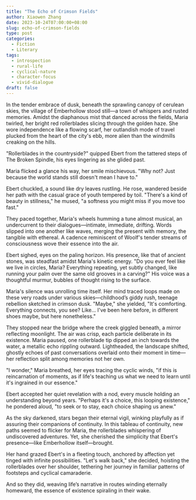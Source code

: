 ```yaml
---
title: "The Echo of Crimson Fields"
author: Xiaowen Zhang
date: 2023-10-24T07:00:00+08:00
slug: echo-of-crimson-fields
type: post
categories:
  - Fiction
  - Literary
tags:
  - introspection
  - rural-life
  - cyclical-nature
  - character-focus
  - vivid-dialogue
draft: false
---
```


In the tender embrace of dusk, beneath the sprawling canopy of cerulean skies, the village of Emberhollow stood still—a town of whispers and rusted memories. Amidst the diaphanous mist that danced across the fields, Maria twirled, her bright red rollerblades slicing through the golden haze. She wore independence like a flowing scarf, her outlandish mode of travel plucked from the heart of the city's ebb, more alien than the windmills creaking on the hills.

"Rollerblades in the countryside?" quipped Ebert from the tattered steps of The Broken Spindle, his eyes lingering as she glided past.

Maria flicked a glance his way, her smile mischievous. "Why not? Just because the world stands still doesn't mean I have to."

Ebert chuckled, a sound like dry leaves rustling. He rose, wandered beside her path with the casual grace of youth tempered by toil. "There's a kind of beauty in stillness," he mused, "a softness you might miss if you move too fast."

They paced together, Maria's wheels humming a tune almost musical, an undercurrent to their dialogues—intimate, immediate, drifting. Words slipped into one another like waves, merging the present with memory, the tangible with ethereal. A cadence reminiscent of Woolf's tender streams of consciousness wove their essence into the air.

Ebert sighed, eyes on the paling horizon. His presence, like that of ancient stones, was steadfast amidst Maria's kinetic energy. "Do you ever feel like we live in circles, Maria? Everything repeating, yet subtly changed, like running your palm over the same old grooves in a carving?" His voice was a thoughtful murmur, bubbles of thought rising to the surface.

Maria's silence was unrolling time itself. Her mind traced loops made on these very roads under various skies—childhood’s giddy rush, teenage rebellion sketched in crimson dusk. "Maybe," she yielded, "It's comforting. Everything connects, you see? Like... I've been here before, in different shoes maybe, but here nonetheless."

They stopped near the bridge where the creek giggled beneath, a mirror reflecting moonlight. The air was crisp, each particle deliberate in its existence. Maria paused, one rollerblade tip dipped an inch towards the water, a metallic echo rippling outward. Lightheaded, the landscape shifted, ghostly echoes of past conversations overlaid onto their moment in time—her reflection split among memories not her own.

"I wonder," Maria breathed, her eyes tracing the cyclic winds, "if this is reincarnation of moments, as if life's teaching us what we need to learn until it's ingrained in our essence."

Ebert accepted her quiet revelation with a nod, every muscle holding an understanding beyond years. "Perhaps it's a choice, this looping existence," he pondered aloud, "to seek or to stay, each choice shaping us anew."

As the sky darkened, stars began their eternal vigil, winking playfully as if assuring their companions of continuity. In this tableau of continuity, new paths seemed to flicker for Maria, the rollerblades whispering of undiscovered adventures. Yet, she cherished the simplicity that Ebert's presence—like Emberhollow itself—brought.

Her hand grazed Ebert's in a fleeting touch, anchored by affection yet tinged with infinite possibilities. "Let's walk back," she decided, hoisting the rollerblades over her shoulder, tethering her journey in familiar patterns of footsteps and cyclical camaraderie.

And so they did, weaving life’s narrative in routes winding eternally homeward, the essence of existence spiraling in their wake.